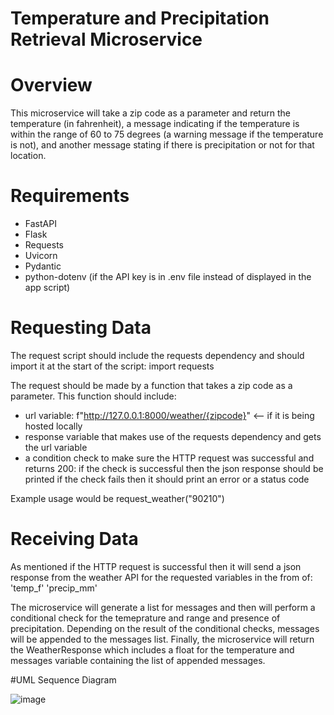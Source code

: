 # **Temperature and Precipitation Retrieval Microservice**


# Overview
This microservice will take a zip code as a parameter and return the temperature (in fahrenheit), a message indicating if the temperature is within the range of 60 to 75 degrees (a warning message if the temperature is not), and another message stating if there is precipitation or not for that location.

# Requirements
- FastAPI
- Flask
- Requests
- Uvicorn
- Pydantic
- python-dotenv (if the API key is in .env file instead of displayed in the app script)

# Requesting Data

The request script should include the requests dependency and should import it at the start of the script: 
import requests

The request should be made by a function that takes a zip code as a parameter.
This function should include:
- url variable: f"http://127.0.0.1:8000/weather/{zipcode}"   <-- if it is being hosted locally
- response variable that makes use of the requests dependency and gets the url variable
- a condition check to make sure the HTTP request was successful and returns 200:
    if the check is successful then the json response should be printed
    if the check fails then it should print an error or a status code

Example usage would be request_weather("90210")

# Receiving Data

As mentioned if the HTTP request is successful then it will send a json response from the weather API for the requested variables in the from of:
'temp_f'
'precip_mm'

The microservice will generate a list for messages and then will perform a conditional check for the temeprature and range and presence of precipitation.
Depending on the result of the conditional checks, messages will be appended to the messages list.
Finally, the microservice will return the WeatherResponse which includes a float for the temperature and messages variable containing the list of appended messages.

#UML Sequence Diagram

![image](https://github.com/user-attachments/assets/537e6825-b779-43de-92da-b79f276a2ddb)
